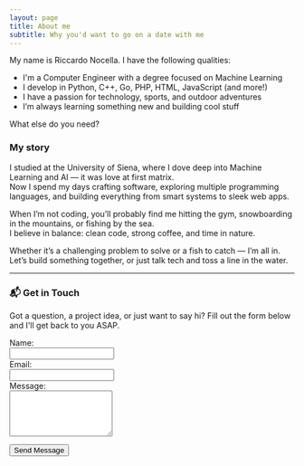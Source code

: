 ```yaml
---
layout: page
title: About me
subtitle: Why you'd want to go on a date with me
---
```


My name is Riccardo Nocella. I have the following qualities:

- I'm a Computer Engineer with a degree focused on Machine Learning  
- I develop in Python, C++, Go, PHP, HTML, JavaScript (and more!)  
- I have a passion for technology, sports, and outdoor adventures  
- I’m always learning something new and building cool stuff  

What else do you need?

### My story

I studied at the University of Siena, where I dove deep into Machine Learning and AI — it was love at first matrix.  
Now I spend my days crafting software, exploring multiple programming languages, and building everything from smart systems to sleek web apps.

When I’m not coding, you’ll probably find me hitting the gym, snowboarding in the mountains, or fishing by the sea.  
I believe in balance: clean code, strong coffee, and time in nature.

Whether it’s a challenging problem to solve or a fish to catch — I’m all in.  
Let’s build something together, or just talk tech and toss a line in the water.

---

### 📬 Get in Touch

Got a question, a project idea, or just want to say hi? Fill out the form below and I'll get back to you ASAP.

<form action="https://formspree.io/f/xqapgvpw" method="POST">
  <div class="form-group">
    <label for="name">Name:</label><br>
    <input type="text" name="name" class="form-control" required>
  </div>

  <div class="form-group">
    <label for="email">Email:</label><br>
    <input type="email" name="_replyto" class="form-control" required>
  </div>

  <div class="form-group">
    <label for="message">Message:</label><br>
    <textarea name="message" class="form-control" rows="5" required></textarea>
  </div>

  <button type="submit" class="btn btn-primary">Send Message</button>
</form>
